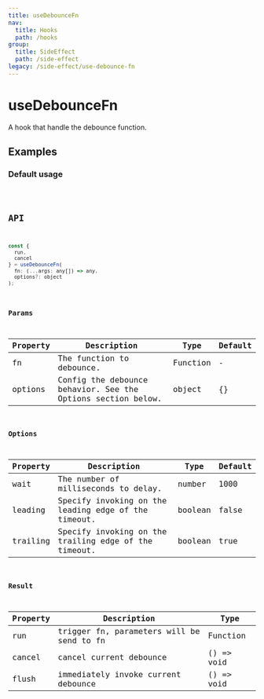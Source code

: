 ```yaml
---
title: useDebounceFn
nav:
  title: Hooks
  path: /hooks
group:
  title: SideEffect
  path: /side-effect
legacy: /side-effect/use-debounce-fn
---
```


# useDebounceFn

A hook that handle the debounce function.

## Examples

### Default usage

<code src="./demo/demo1.tsx" />

## API

```javascript
const {
  run,
  cancel
} = useDebounceFn(
  fn: (...args: any[]) => any,
  options?: object
);
```

### Params

| Property | Description                                                                  | Type                    | Default |
|----------|------------------------------------------------------------------------------|-------------------------|---------|
| fn       |  The function to debounce.                                              | Function | -       |
| options  | Config the debounce behavior. See the Options section below.                                                    | object                  | {}    |

### Options

| Property | Description                  | Type   | Default |
|----------|------------------------------|--------|---------|
| wait | The number of milliseconds to delay. | number | 1000 |
| leading | Specify invoking on the leading edge of the timeout. | boolean | false |
| trailing | Specify invoking on the trailing edge of the timeout. | boolean | true |

### Result

| Property | Description                               | Type                    |
|----------|-------------------------------------------|-------------------------|
| run      | trigger fn, parameters will be send to fn | Function |
| cancel   | cancel current debounce                   | () => void              |
| flush    | immediately invoke current debounce       | () => void              |
